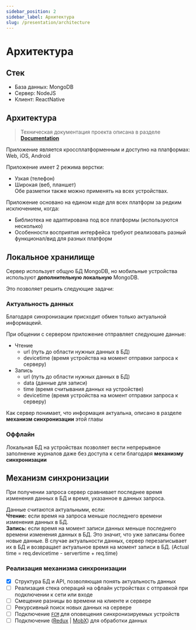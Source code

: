 ```yaml
---
sidebar_position: 2
sidebar_label: Архитектура
slug: /presentation/architecture
---
```


# Архитектура

## Стек

*  База данных: MongoDB
*  Сервер: NodeJS
*  Клиент: ReactNative
  
## Архитектура

> Техническая документация проекта описана в разделе **[Documentation](http://localhost:3002/docs/documentation)**

Приложение является кроссплатформенным и доступно на платформах: Web, iOS, Android

Приложение имеет 2 режима верстки: 
* Узкая (телефон)  
* Широкая (веб, планшет)  
Обе разметки также можно применять на всех устройствах.   

Приложение основано на едином коде для всех платформ за редким исключением, когда:
* Библиотека не адаптирована под все платформы (используются несколько)
* Особенности восприятия интерфейса требуют реализовать разный функционал/вид для разных платформ
  

## Локальное хранилище
  
Сервер использует общую БД MongoDB, но мобильные устройства используют **дополнительную локальную** MongoDB.   

Это позволяет решить следующие задачи:  
  
### Актуальность данных

Благодаря синхронизации присходит обмен только актуальной информацеий.

При общении с сервером приложение отправляет следуюшие данные:
* Чтение
  * url (путь до области нужных данных в БД)
  * devicetime (время устройства на момент отправки запроса к серверу)
* Запись
  * url (путь до области нужных данных в БД)
  * data (данные для записи)
  * time (время считывания данных на устройстве)
  * devicetime (время устройства на момент отправки запроса к серверу)

Как сервер понимает, что информация актуальна, описано в разделе **механизм синхронизации** этой главы

### Оффлайн

Локальная БД на устройствах позволяет вести непрерывное заполнение журналов даже без доступа к сети благодаря **механизму синхронизации**

## Механизм синхронизации

При получении запроса сервер сравнивает последнее время изменения данных в БД и время, указанное в данных запроса.  

Данные считаются актуальными, если:   
**Чтение:** если время на запроса меньше последнего времени изменения данных в БД.  
**Запись:** если время на момент записи данных меньше последнего времени изменения данных в БД. Это значит, что уже записаны более новые данные. 
В случае актуальности данных, сервер перезаписывает их в БД и возвращает актуальное время на момент записи в БД. (Actual time = req.devicetime - servertime + req.time)

### Реализация механизма синхронизации
- [x] Структура БД и API, позволяющая понять актуальность данных
- [ ] Реализация стека операций на офлайн устройствах с отправкой при подключении к сети или входе
- [ ] Смещение разницы во времени на клиенте и сервере
- [ ] Рекурсивный поиск новых данных на сервере
- [ ] Подключение [`FCM`](https://firebase.google.com/products/cloud-messaging?hl=ru) для оповещения синхронизируемых устройств
- [ ] Подключение ([Redux](https://redux.js.org/) | [MobX](https://mobx.js.org/)) для обработки данных
